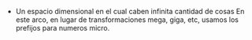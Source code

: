 - Un espacio dimensional en el cual caben infinita cantidad de cosas
En este arco, en lugar de transformaciones mega, giga, etc, usamos los prefijos para numeros micro. 

